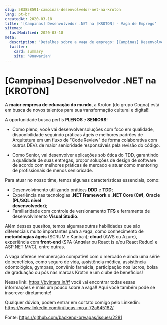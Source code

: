 ```yaml
---
slug: 583858591-campinas-desenvolvedor-net-na-kroton
lang: pt-br
createdAt: 2020-03-18
title: '[Campinas] Desenvolvedor .NET na [KROTON] - Vaga de Emprego'
sitemap:
  lastModified: 2020-03-18
meta:
  description: 'Detalhes sobre a vaga de emprego: [Campinas] Desenvolvedor .NET na [KROTON]'
  twitter:
    card: summary
    site: '@nawarian'
---
```


# [Campinas] Desenvolvedor .NET na [KROTON]

A **maior empresa de educação do mundo**, a Kroton (do grupo Cogna) está em busca de novos talentos para sua transformação cultural e digital!!

A oportunidade busca perfis **PLENOS** e **SENIORS**!
- Como pleno, você vai desenvolver soluções com foco em qualidade, disponibilidade seguindo práticas Ágeis e melhores padrões de Arquitetura em um fluxo de "Code Review" de forma colaborativa com outros DEVs de maior senioridade responsáveis pela revisão do código.

- Como Senior, vai desenvolver aplicações sob ótica do TDD, garantindo a qualidade de suas entregas, propor soluções de design de software de acordo com melhores práticas de mercado e atuar como mentoring de profissionais de menos senioridade.

Para atuar no nosso time, temos algumas características essenciais, como:

-  Desenvolvimento utilizando práticas **DDD** e **TDD**;
-  Experiência nas tecnologias **.NET Framework** e **.NET Core (C#)**, **Oracle (PL/SQL nível          
    desenvolvedor)**;
-  Familiaridade  com controle de versionamento **TFS** e ferramenta de desenvolvimento **Visual Studio**.

Além desses quesitos, temos algumas outras habilidades que são diferenciais muito importantes para a vaga, como conhecimento de **metodologias ágeis** (SCRUM e Kanban); **cloud** (AWS ou Azure), experiência com **front-end** (SPA (Angular ou React js e/ou React Redux) e ASP.NET MVC), entre outras.

A vaga oferece remuneração compatível com o mercado e ainda uma série de benefícios, como seguro de vida, assistência médica, assistência odontológica, gympass, convênio farmácia, participação nos lucros, bolsa de graduação ou pós nas marcas Kroton e um clube de benefícios!

Nesse link: https://byintera.in/ff você vai encontrar todas essas informações e mais um pouco sobre a vaga!! Aqui você também pode se inscrever diretamente!

Qualquer dúvida, podem entrar em contato comigo pelo Linkedin: 
https://www.linkedin.com/in/lucas-mota-72a645182/

Fonte: https://github.com/backend-br/vagas/issues/2281